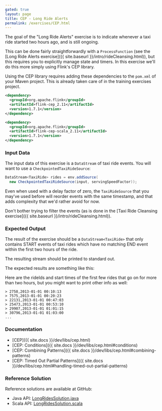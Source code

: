 ```yaml
---
gated: true
layout: page
title: CEP - Long Ride Alerts
permalink: /exercises/CEP.html
---
```


The goal of the "Long Ride Alerts" exercise is to indicate whenever a taxi ride started two hours ago, and is still ongoing.

This can be done fairly straightforwardly with a `ProcessFunction` (see the [Long Ride Alerts exercise]({{ site.baseurl }}/intro/rideCleansing.html)), but this requires you to explicitly manage state and timers. In this exercise we'll do this more simply using Flink's CEP library.

Using the CEP library requires adding these dependencies to the `pom.xml` of your Maven project. This is already taken care of in the training exercises project.

~~~xml
<dependency>
  <groupId>org.apache.flink</groupId>
  <artifactId>flink-cep_2.11</artifactId>
  <version>1.7.1</version>
</dependency>

<dependency>
  <groupId>org.apache.flink</groupId>
  <artifactId>flink-cep-scala_2.11</artifactId>
  <version>1.7.1</version>
</dependency>
~~~

### Input Data

The input data of this exercise is a `DataStream` of taxi ride events. You will want to use a `CheckpointedTaxiRideSource`:

~~~java
DataStream<TaxiRide> rides = env.addSource(
  new CheckpointedTaxiRideSource(input, servingSpeedFactor));
~~~

Even when used with a delay factor of zero, the `TaxiRideSource` that you may've used before will reorder events with the same timestamp, and that adds complexity that we'd rather avoid for now.

Don't bother trying to filter the events (as is done in the [Taxi Ride Cleansing exercise]({{ site.baseurl }}/intro/rideCleansing.html)).

### Expected Output

The result of the exercise should be a `DataStream<TaxiRide>` that only contains START events of taxi rides which have no matching END event within the first two hours of the ride.

The resulting stream should be printed to standard out.

The expected results are something like this:

Here are the rideIds and start times of the first few rides that go on for more than two hours, but you might want to print other info as well:

~~~
> 2758,2013-01-01 00:10:13
> 7575,2013-01-01 00:20:23
> 22131,2013-01-01 00:47:03
> 25473,2013-01-01 00:53:10
> 29907,2013-01-01 01:01:15
> 30796,2013-01-01 01:03:00
...
~~~

<!--
### Implementation Hints

<div class="panel-group" id="accordion" role="tablist" aria-multiselectable="true">
  <div class="panel panel-default">
    <div class="panel-heading" role="tab" id="headingOne">
      <h4 class="panel-title">
        <a class="collapsed" role="button" data-toggle="collapse" data-parent="#accordion" href="#collapseOne" aria-expanded="false" aria-controls="collapseOne">
Program Structure
        </a>
      </h4>
    </div>
    <div id="collapseOne" class="panel-collapse collapse" role="tabpanel" aria-labelledby="headingOne">
      <div class="panel-body" markdown="span">
      Hint
      </div>
    </div>
  </div>
  <div class="panel panel-default">
    <div class="panel-heading" role="tab" id="headingTwo">
      <h4 class="panel-title">
        <a class="collapsed" role="button" data-toggle="collapse" data-parent="#accordion" href="#collapseTwo" aria-expanded="false" aria-controls="collapseTwo">
Hint Two
        </a>
      </h4>
    </div>
    <div id="collapseTwo" class="panel-collapse collapse" role="tabpanel" aria-labelledby="headingTwo">
      <div class="panel-body" markdown="span">
      Hint
      </div>
    </div>
  </div>
</div>
-->

### Documentation

- [CEP]({{ site.docs }}/dev/libs/cep.html)
- [CEP: Conditions]({{ site.docs }}/dev/libs/cep.html#conditions)
- [CEP: Combining Patterns]({{ site.docs }}/dev/libs/cep.html#combining-patterns)
- [CEP: Timed Out Partial Patterns]({{ site.docs }}/dev/libs/cep.html#handling-timed-out-partial-patterns)

### Reference Solution

Reference solutions are available at GitHub:

- Java API: [LongRidesSolution.java]({{site.javasolutions}}/cep/LongRidesSolution.java)
- Scala API: [LongRidesSolution.scala]({{site.scalasolutions}}/cep/LongRidesSolution.scala)
